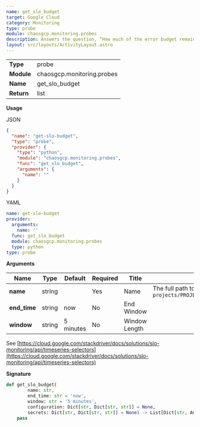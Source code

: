 ```yaml
---
name: get_slo_budget
target: Google Cloud
category: Monitoring
type: probe
module: chaosgcp.monitoring.probes
description: Answers the question, “How much of the error budget remained at the time of the measurement?”
layout: src/layouts/ActivityLayout.astro
---
```


|            |                      |
| ---------- | -------------------- |
| **Type**   | probe               |
| **Module** | chaosgcp.monitoring.probes |
| **Name**   | get_slo_budget     |
| **Return** | list              |

**Usage**

JSON

```json
{
  "name": "get-slo-budget",
  "type": "probe",
  "provider": {
    "type": "python",
    "module": "chaosgcp.monitoring.probes",
    "func": "get_slo_budget",
    "arguments": {
      "name": ""
    }
  }
}
```

YAML

```yaml
name: get-slo-budget
provider:
  arguments:
    name: ''
  func: get_slo_budget
  module: chaosgcp.monitoring.probes
  type: python
type: probe
```

**Arguments**

| Name                    | Type    | Default | Required | Title               | Description                               |
| ----------------------- | ------- | ------- | -------- | ------------------- | ----------------------------------------- |
| **name**         | string  |         | Yes      | Name         | The full path to the SLO name such as `projects/PROJECT_ID/services/SVC_NAME/serviceLevelObjectives/SLO_ID` |
| **end_time** | string | now    | No       | End Window | |
| **window** | string | 5 minutes    | No       | Window Length | |

See [https://cloud.google.com/stackdriver/docs/solutions/slo-monitoring/api/timeseries-selectors](https://cloud.google.com/stackdriver/docs/solutions/slo-monitoring/api/timeseries-selectors)

**Signature**

```python
def get_slo_budget(
        name: str,
        end_time: str = 'now',
        window: str = '5 minutes',
        configuration: Dict[str, Dict[str, str]] = None,
        secrets: Dict[str, Dict[str, str]] = None) -> List[Dict[str, Any]]:
    pass
```

